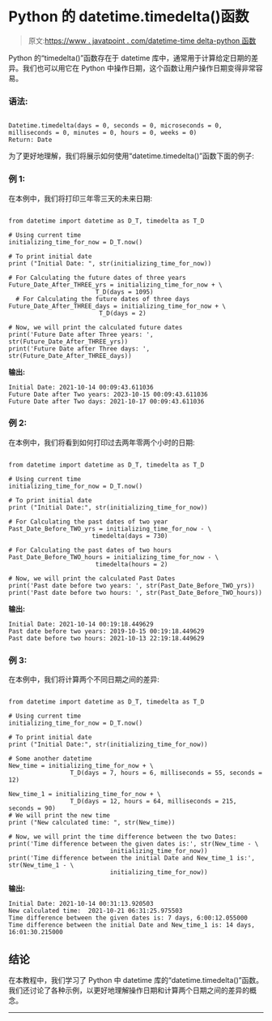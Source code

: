 # Python 的 datetime.timedelta()函数

> 原文:[https://www . javatpoint . com/datetime-time delta-python 函数](https://www.javatpoint.com/datetime-timedelta-function-of-python)

Python 的“timedelta()”函数存在于 datetime 库中，通常用于计算给定日期的差异。我们也可以用它在 Python 中操作日期，这个函数让用户操作日期变得非常容易。

### 语法:

```

Datetime.timedelta(days = 0, seconds = 0, microseconds = 0, milliseconds = 0, minutes = 0, hours = 0, weeks = 0)
Return: Date

```

为了更好地理解，我们将展示如何使用“datetime.timedelta()”函数下面的例子:

### 例 1:

在本例中，我们将打印三年零三天的未来日期:

```

from datetime import datetime as D_T, timedelta as T_D

# Using current time
initializing_time_for_now = D_T.now()

# To print initial date
print ("Initial Date: ", str(initializing_time_for_now))

# For Calculating the future dates of three years
Future_Date_After_THREE_yrs = initializing_time_for_now + \
                        T_D(days = 1095)
  # For Calculating the future dates of three days
Future_Date_After_THREE_days = initializing_time_for_now + \
                         T_D(days = 2)

# Now, we will print the calculated future dates
print('Future Date after Three years: ', str(Future_Date_After_THREE_yrs))
print('Future Date after Three days: ', str(Future_Date_After_THREE_days))

```

**输出:**

```
Initial Date: 2021-10-14 00:09:43.611036
Future Date after Two years: 2023-10-15 00:09:43.611036
Future Date after Two days: 2021-10-17 00:09:43.611036

```

### 例 2:

在本例中，我们将看到如何打印过去两年零两个小时的日期:

```

from datetime import datetime as D_T, timedelta as T_D

# Using current time
initializing_time_for_now = D_T.now()

# To print initial date
print ("Initial Date:", str(initializing_time_for_now))

# For Calculating the past dates of two year
Past_Date_Before_TWO_yrs = initializing_time_for_now - \
                       timedelta(days = 730)

# For Calculating the past dates of two hours
Past_Date_Before_TWO_hours = initializing_time_for_now - \
                        timedelta(hours = 2)

# Now, we will print the calculated Past Dates
print('Past date before two years: ', str(Past_Date_Before_TWO_yrs))
print('Past date before two hours: ', str(Past_Date_Before_TWO_hours))

```

**输出:**

```
Initial Date: 2021-10-14 00:19:18.449629
Past date before two years: 2019-10-15 00:19:18.449629
Past date before two hours: 2021-10-13 22:19:18.449629

```

### 例 3:

在本例中，我们将计算两个不同日期之间的差异:

```

from datetime import datetime as D_T, timedelta as T_D

# Using current time
initializing_time_for_now = D_T.now()

# To print initial date
print ("Initial Date:", str(initializing_time_for_now))

# Some another datetime
New_time = initializing_time_for_now + \
                 T_D(days = 7, hours = 6, milliseconds = 55, seconds = 12)

New_time_1 = initializing_time_for_now + \
                 T_D(days = 12, hours = 64, milliseconds = 215, seconds = 90)
# We will print the new time
print ("New calculated time: ", str(New_time))

# Now, we will print the time difference between the two Dates:
print('Time difference between the given dates is:', str(New_time - \
                            initializing_time_for_now))
print('Time difference between the initial Date and New_time_1 is:', str(New_time_1 - \
                            initializing_time_for_now))

```

**输出:**

```
Initial Date: 2021-10-14 00:31:13.920503
New calculated time:  2021-10-21 06:31:25.975503
Time difference between the given dates is: 7 days, 6:00:12.055000
Time difference between the initial Date and New_time_1 is: 14 days, 16:01:30.215000

```

## 结论

在本教程中，我们学习了 Python 中 datetime 库的“datetime.timedelta()”函数。我们还讨论了各种示例，以更好地理解操作日期和计算两个日期之间的差异的概念。

* * *